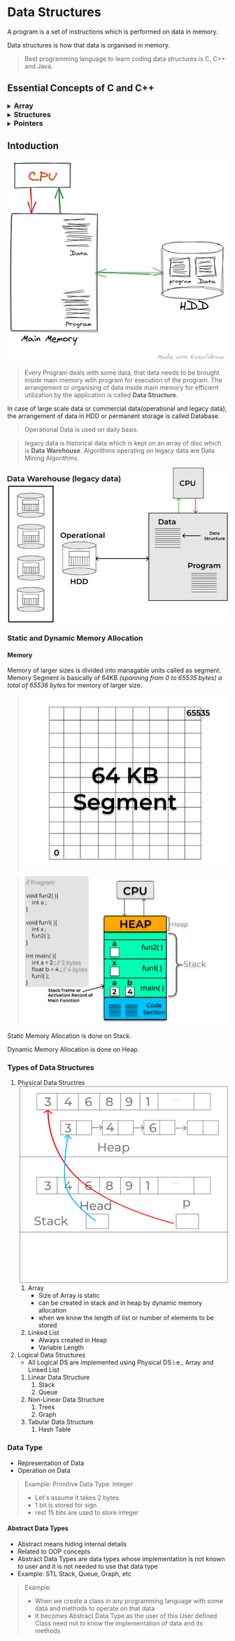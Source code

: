# Data Structures

A program is a set of instructions which is performed on data in memory.

Data structures is how that data is organised in memory.

> Best programming language to learn coding data structures is C, C++ and Java.

## Essential Concepts of C and C++

<details>
<summary> <h3 style="display:inline;">Array</h3> </summary>

> Array is a collection of similar type of data items in a continuous manner.
> Indexing starts from `0` to `size - 1`.

It is created on Stack inside the memory.

```cpp
//declaring an array
int A[5];

//Inserting Elements
A[0] = 1;

//declaring and initializing an array
int B[]={1,2,3,4,5}
int size = 5;

//looping through an array
for(int i = 0; i < size-1; i++){
    cout << B[i];
}
```

</details>

<details>
<summary> <h3 style="display:inline;">Structures</h3> </summary>

> Collection of related data items of dissimilar type under one name.

Structure is used to define user defined data types from primitive data types or other user defined data types.

It is created in Stack frame of that function inside Memory.

```cpp
//declaring a structure
struct rectangle{
    int length; // 4 Bytes
    int breadth; // 4 Bytes
};
```

| length | breadth |
| -------|---------|
| 4 Bytes| 4 Bytes |

```cpp
// defining a structure variable
struct rectangle r;

// defining and initializing a structure variable
struct rectangle R = {5,10};
```

| length | breadth |
| -------|---------|
| 5      | 10      |

```cpp
//accessing a structure member using dot (.) operator
cout << "Area is " << R.length * R.breadth << endl;
```

Examples where a structure can be used:

- Complex Number
    - Real Part
    - Imaginary Part
- Student or Employee Information
    - Name
    - Roll no.
    - Department
- Book Information
    - Author
    - Publication
    - Release Date
- Playing Card
    - Face Value ( `1` to `10`, `11`(J), `12`(Q), `13`(K) )
    - Shape (`0`(Club), `1`(Spade), `2`(Diamond), `3`(Heart) )
    - Color (`0`(Red), `1`(Black) )
    - **Enum can be used to define Face, Shape and Color seperately**

```cpp
//defining a structure for card
struct card{
    int face;
    int shape;
    int color;
};

// defining a deck of cards using a array of structures
struct card deck[52];
```

</details>
<details>
<summary> <h3 style="display:inline;">Pointers</h3> </summary>

> Pointers are variables which store addresses of data variables.

Pointers are used to directly access the resources which are outside the program and accessing heap memory and also used for parameter passing.

```cpp
int a = 10; // data variable occupying 4 bytes of memory
int * ptr; // pointer or address variable
ptr = &a; // initializing pointer
int b = *ptr; // dereferencing a pointer for the data its pointing
```

</details>

## Intoduction

![Data Structure Intro](images/Data%20Structure%20Intro.png)

> Every Program deals with some data, that data needs to be brought inside main memory with program for execution of the program. The arrangement or organising of data inside main memory for efficient utilization by the application is called **Data Structure**.

In case of large scale data or commercial data(operational and legacy data), the arrangement of data in HDD or permanent storage is called Database.

> Operational Data is used on daily basis.

> legacy data is historical data which is kept on an array of disc which is **Data Warehouse**.
> Algorithms operating on legacy data are Data Mining Algorithms.

![Data Structure Intro](images/DSA%20Intro%202.png)

### Static and Dynamic Memory Allocation

#### Memory

Memory of larger sizes is divided into managable units called as segment.
Memory Segment is basically of 64KB *(spanning from 0 to 65535 bytes) a total of 65536 bytes* for memory of larger size.

> ![Data Structure Intro](images/Memory%20Segment.png)

> ![Data Structure Intro](images/Stack.png)


Static Memory Allocation is done on Stack.

Dynamic Memory Allocation is done on Heap.

### Types of Data Structures

1. Physical Data Structres
![Array and Linked List](images/arrayAndLinkedList.png) 
   1. Array
       -  Size of Array is static
       -  can be created in stack and in heap by dynamic memory allocation
       -  when we know the length of list or number of elements to be stored
   2. Linked List
       - Always created in Heap
       - Variable Length
1. Logical Data Structures
    - All Logical DS are implemented using Physical DS i.e., Array and Linked List
   1. Linear Data Structure
      1. Stack
      2. Queue
   2. Non-Linear Data Structure
      1. Trees
      2. Graph
   3. Tabular Data Structure
      1. Hash Table

### Data Type

- Representation of Data
- Operation on Data

> Example: Primitive Data Type: Integer
> - Let's assume it takes 2 bytes
> - 1 bit is stored for sign
> - rest 15 bits are used to store integer

#### Abstract Data Types

- Abstract means hiding internal details
- Related to OOP concepts
- Abstract Data Types are data types whose implementation is not known to user and it is not needed to use that data type
- Example: STL Stack, Queue, Graph, etc

> Example: 
> - When we create a class in any programming language with some data and methods to operate on that data
> - It becomes Abstract Data Type as the user of this User defined Class need not to know the implementation of data and its methods


